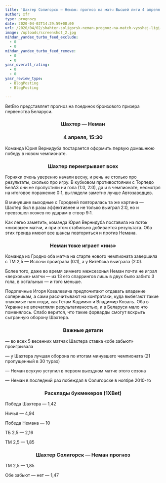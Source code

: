 ```yaml
---
title: 'Шахтер Солигорск — Неман: прогноз на матч Высшей лиги 4 апреля'
author: xfr
type: prognozy
date: 2020-04-02T14:29:59+00:00
url: /2020/04/02/shahter-soligorsk-neman-prognoz-na-match-vysshej-ligi-4-aprelya/
image: /uploads/screenshot_2.jpg
mihdan_yandex_turbo_feed_exclude:
  - 0
  - 0
mihdan_yandex_turbo_feed_remove:
  - 0
  - 0
yasr_overall_rating:
  - 0
  - 0
yasr_review_type:
  - BlogPosting
  - BlogPosting

---
```

BetBro представляет прогноз на поединок бронзового призера первенства Беларуси.

<h3 style="text-align: center">
  <strong>Шахтер &#8212; Неман</strong>
</h3>

<h3 style="text-align: center">
  <strong>4 апреля, 15:30</strong>
</h3>

Команда Юрия Вернидуба постарается оформить первую домашнюю победу в новом чемпионате.

<h3 style="text-align: center">
  <strong>Шахтер переигрывает всех</strong>
</h3>

Горняки очень уверенно начали весну, и речь не столько про результаты, сколько про игру. В кубковом противостоянии с Торпедо БелАЗ они не пропустили ни гола (1:0, 2:0), да и в чемпионате, несмотря на итоговое поражение 0:1, выглядели заметно лучше Автозаводцев.

В минувшие выходные с Городеей повторилась та же картина &#8212; Шахтер был в разы эффективнее и не только выиграл 2:0, но и превзошел хозяев по ударам в створ 9:1.

Как легко заметить, команда Юрия Вернидуба поставила на поток «низовые» матчи, и при этом стабильно добивается результата. Оба этих тренда имеют все шансы повториться и против Немана.

<h3 style="text-align: center">
  <strong>Неман тоже играет «низ»</strong>
</h3>

Команда из Гродно оба матча на старте нового чемпионата завершила с ТМ 2,5 &#8212; Ислочи проиграла (0:1), а у Витебска выиграла (2:0).

Более того, даже во время зимнего межсезонья Неман почти не играл «верховые» матчи &#8212; из 13 его спаррингов лишь в двух было забито 3 гола, в остальных &#8212; и того меньше.

Подопечные Игоря Ковалевича предпочитают отдавать владение соперникам, а сами рассчитывают на контратаки, куда выбегают такие знакомые нам люди, как Гегам Кадимян и Владимир Коваль. Оба в Украине не впечатляли результативностью, и в Беларуси мало что поменялось. Слабо верится, что такие форварды смогут вскрыть сыгранную оборону Шахтера.

<h3 style="text-align: center">
  <strong>Важные детали</strong>
</h3>

&#8212; во всех 5 весенних матчах Шахтера ставка «обе забьют» проигрывала

&#8212; у Шахтера лучшая оборона по итогам минувшего чемпионата (21 пропущенный в 30 турах)

&#8212; Неман всухую уступил в первом выездном матче этого сезона

&#8212; Неман в последний раз побеждал в Солигорске в ноябре 2010-го

<h3 style="text-align: center">
  <strong>Расклады букмекеров (1XBet)</strong>
</h3>

Победа Шахтера &#8212; 1,42

Ничья &#8212; 4,94

Победа Немана &#8212; 10

ТБ 2,5 &#8212; 2,16

ТМ 2,5 &#8212; 1,85

<h3 style="text-align: center">
  Шахтер Солигорск &#8212; Неман прогноз
</h3>

ТМ 2,5 &#8212; 1,85

Обе забьют &#8212; нет &#8212; 1,47